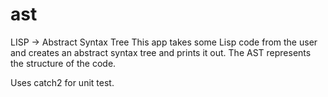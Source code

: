 # ast

LISP -> Abstract Syntax Tree
This app takes some Lisp code from the user and creates an abstract syntax tree and prints it out. The AST represents the structure of the code.

Uses catch2 for unit test.
